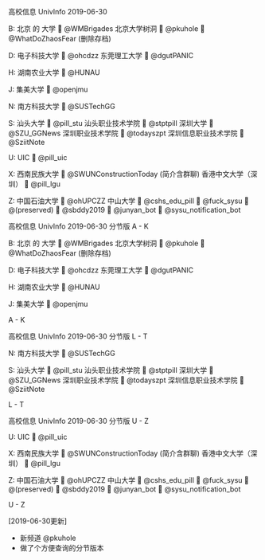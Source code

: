高校信息 UnivInfo
2019-06-30

B:
  北京 的 大学
    📣  @WMBrigades
  北京大学树洞
    📣  @pkuhole
    📣  @WhatDoZhaosFear
                (删除存档)

D:
  电子科技大学
    📣  @ohcdzz
  东莞理工大学
    📣  @dgutPANIC

H:
  湖南农业大学
    💬  @HUNAU

J:
  集美大学
    💬  @openjmu

N:
  南方科技大学
    📣  @SUSTechGG

S:
  汕头大学
    📣  @pill_stu
  汕头职业技术学院
    📣  @stptpill
  深圳大学
    📣  @SZU_GGNews
  深圳职业技术学院
    📣  @todayszpt
  深圳信息职业技术学院
    📣  @SziitNote

U:
  UIC
    📣  @pill_uic

X:
  西南民族大学
    📣  @SWUNConstructionToday
                (简介含群聊)
  香港中文大学（深圳）
    📣  @pill_lgu

Z:
  中国石油大学
    📣  @ohUPCZZ
  中山大学
    📣  @cshs_edu_pill
    📣  @fuck_sysu
    📣  @(preserved)
    💬  @sbddy2019
    🤖  @junyan_bot
    🤖  @sysu_notification_bot


高校信息 UnivInfo
2019-06-30
分节版 A - K

B:
  北京 的 大学
    📣  @WMBrigades
  北京大学树洞
    📣  @pkuhole
    📣  @WhatDoZhaosFear
                (删除存档)

D:
  电子科技大学
    📣  @ohcdzz
  东莞理工大学
    📣  @dgutPANIC

H:
  湖南农业大学
    💬  @HUNAU

J:
  集美大学
    💬  @openjmu

A - K

高校信息 UnivInfo
2019-06-30
分节版 L - T

N:
  南方科技大学
    📣  @SUSTechGG

S:
  汕头大学
    📣  @pill_stu
  汕头职业技术学院
    📣  @stptpill
  深圳大学
    📣  @SZU_GGNews
  深圳职业技术学院
    📣  @todayszpt
  深圳信息职业技术学院
    📣  @SziitNote

L - T

高校信息 UnivInfo
2019-06-30
分节版 U - Z

U:
  UIC
    📣  @pill_uic

X:
  西南民族大学
    📣  @SWUNConstructionToday
                (简介含群聊)
  香港中文大学（深圳）
    📣  @pill_lgu

Z:
  中国石油大学
    📣  @ohUPCZZ
  中山大学
    📣  @cshs_edu_pill
    📣  @fuck_sysu
    📣  @(preserved)
    💬  @sbddy2019
    🤖  @junyan_bot
    🤖  @sysu_notification_bot

U - Z


[2019-06-30更新]
- 新频道 @pkuhole
- 做了个方便查询的分节版本